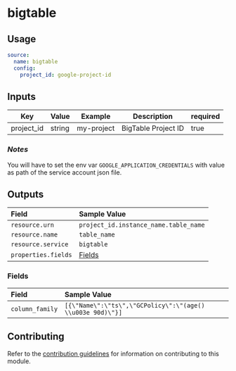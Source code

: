 # bigtable

## Usage

```yaml
source:
  name: bigtable
  config:
    project_id: google-project-id
```

## Inputs

| Key        | Value  | Example    | Description         | required |
|------------|--------|------------|---------------------|----------|
| project_id | string | my-project | BigTable Project ID | true     |

### *Notes*

You will have to set the env var `GOOGLE_APPLICATION_CREDENTIALS` with value as path of the service account json file.

## Outputs

| Field | Sample Value |
| :---- | :---- |
| `resource.urn` | `project_id.instance_name.table_name` |
| `resource.name` | `table_name` |
| `resource.service` | `bigtable` |
| `properties.fields` | [Fields](#Fields) |

### Fields

| Field | Sample Value |
| :---- | :---- |
| `column_family` | `[{\"Name\":\"ts\",\"GCPolicy\":\"(age() \\u003e 90d)\"}]` |

## Contributing

Refer to the [contribution guidelines](../../../docs/docs/contribute/guide.md#adding-a-new-extractor) for information on
contributing to this module.
